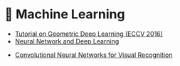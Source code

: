 :robot: Machine Learning
===

- [Tutorial on Geometric Deep Learning (ECCV 2016)](https://sites.google.com/site/eccvgdl/)
- [Neural Network and Deep Learning](http://neuralnetworksanddeeplearning.com/index.html)
* [Convolutional Neural Networks for Visual Recognition](https://cs231n.github.io/) 